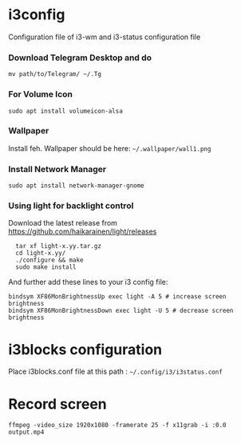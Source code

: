 # i3config
Configuration file of i3-wm and i3-status configuration file

### Download Telegram Desktop and do
    mv path/to/Telegram/ ~/.Tg

### For Volume Icon
    sudo apt install volumeicon-alsa

### Wallpaper
Install feh.
Wallpaper should be here: `~/.wallpaper/wall1.png`

### Install Network Manager
    sudo apt install network-manager-gnome

### Using light for backlight control

Download the latest release from https://github.com/haikarainen/light/releases
  
      tar xf light-x.yy.tar.gz
      cd light-x.yy/
      ./configure && make
      sudo make install
      
And further add these lines to your i3 config file:

    bindsym XF86MonBrightnessUp exec light -A 5 # increase screen brightness
    bindsym XF86MonBrightnessDown exec light -U 5 # decrease screen brightness

# i3blocks configuration

Place i3blocks.conf file at this path : `~/.config/i3/i3status.conf`

# Record screen

	ffmpeg -video_size 1920x1080 -framerate 25 -f x11grab -i :0.0 output.mp4

